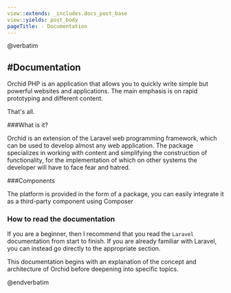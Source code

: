 ```yaml
---
view::extends: _includes.docs_post_base
view::yields: post_body
pageTitle: - Documentation
---
```

@verbatim

#Documentation
----------

Orchid PHP is an application that allows you to quickly write simple but powerful websites and applications.
The main emphasis is on rapid prototyping and different content.


That's all.

###What is it?


Orchid is an extension of the Laravel web programming framework, which can be used to develop almost any web application.
The package specializes in working with content and simplifying the construction of functionality, for the implementation of which on other systems the developer will have to face fear and hatred.


###Components

The platform is provided in the form of a package, you can easily integrate it as a third-party component using Composer

### How to read the documentation

If you are a beginner, then I recommend that you read the `Laravel` documentation from start to finish.
If you are already familiar with Laravel, you can instead go directly to the appropriate section.

This documentation begins with an explanation of the concept and architecture of Orchid before deepening into specific topics.

@endverbatim
